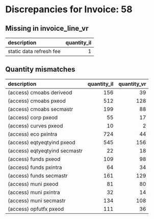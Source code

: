# Discrepancies for Invoice: 58

## Missing in invoice_line_vr

| description             |   quantity_il |
|:------------------------|--------------:|
| static data refresh fee |             1 |

## Quantity mismatches

| description                   |   quantity_il |   quantity_vr |
|:------------------------------|--------------:|--------------:|
| (access) cmoabs deriveod      |           156 |            39 |
| (access) cmoabs pxeod         |           512 |           128 |
| (access) cmoabs secmastr      |           199 |            88 |
| (access) corp pxeod           |            55 |            17 |
| (access) curves pxeod         |            10 |             2 |
| (access) eco pxintra          |           724 |            44 |
| (access) eqtyeqtyind pxeod    |           545 |           156 |
| (access) eqtyeqtyind secmastr |            22 |            18 |
| (access) funds pxeod          |           109 |            98 |
| (access) funds pxintra        |            64 |            34 |
| (access) funds secmastr       |           161 |           129 |
| (access) muni pxeod           |            81 |            80 |
| (access) muni pxintra         |            32 |            14 |
| (access) muni secmastr        |           134 |           108 |
| (access) opfutfx pxeod        |           111 |            36 |

